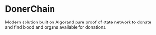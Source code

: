 # DonerChain
Modern solution built on Algorand pure proof of state network to donate and find blood and organs available for donations.
